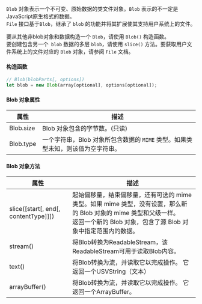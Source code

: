 `Blob` 对象表示一个不可变、原始数据的类文件对象。`Blob` 表示的不一定是JavaScript原生格式的数据。  
`File` 接口基于`Blob`，继承了 `blob` 的功能并将其扩展使其支持用户系统上的文件。

要从其他非blob对象和数据构造一个 `Blob`，请使用 `Blob()` 构造函数。  
要创建包含另一个` blob` 数据的多层 `blob`，请使用 `slice()` 方法。要获取用户文件系统上的文件对应的 `Blob` 对象，请参阅 `File` 文档。

#### 构造函数

```js
// Blob(blobParts[, options])
let blob = new Blob(array[optional], options[optional]);
```
#### Blob 对象属性

| 属性	 | 描述                     |
| ---    | ---                     |
| Blob.size	 | Blob 对象包含的字节数。(只读) |
| Blob.type	 | 一个字符串，Blob 对象所包含数据的 `MIME` 类型。如果类型未知，则该值为空字符串。 |

#### Blob 对象方法

| 属性	             | 描述                     |
| ---                | ---                     |
| slice(\[start\[, end\[, contentType]]])	 | 起始偏移量，结束偏移量，还有可选的 mime 类型。如果 mime 类型，没有设置，那么新的 Blob 对象的 mime 类型和父级一样。<br/>返回一个新的 Blob 对象，包含了源 Blob 对象中指定范围内的数据。 |
| stream()	     | 将Blob转换为ReadableStream，该ReadableStream可用于读取Blob内容。 |
| text()	     | 将Blob转换为流，并读取它以完成操作。 它返回一个USVString（文本） |
| arrayBuffer() | 将Blob转换为流，并读取它以完成操作。 它返回一个ArrayBuffer。 |